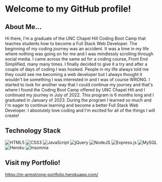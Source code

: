 # Welcome to my GitHub profile!

## About Me...
Hi there, I'm a graduate of the UNC Chapel Hill Coding Boot Camp that teaches students how to become a Full Stack Web Developer. The beginning of my coding journey was an accident. It was a time in my life where nothing was going on for me and I was mindlessly scrolling through social media. I came across the same ad for a coding course, Front End Simplified, many many times. I finally decided to give it a try and after a couple of days of coding I was hooked. People in my life always told me they could see me becoming a web developer but I always thought it wouldn't be something I was interested in and I was of course WRONG. I started to look for another way that I could continue my journey and that's where I found the Coding Boot Camp offered by UNC Chapel Hill and I continued my journey in July of 2022. This program is 6 months long and I graduated in January of 2023. During the program I learned so much and I'm eager to continue learning and become a better Full Stack Web Developer. I absolutely love coding and I'm excited for all of the things I will create!

## Technology Stack
![HTML5](https://img.shields.io/badge/html5-%23E34F26.svg?style=for-the-badge&logo=html5&logoColor=white)
![CSS3](https://img.shields.io/badge/css3-%231572B6.svg?style=for-the-badge&logo=css3&logoColor=white)
![JavaScript](https://img.shields.io/badge/javascript-%23323330.svg?style=for-the-badge&logo=javascript&logoColor=%23F7DF1E)
![jQuery](https://img.shields.io/badge/jquery-%230769AD.svg?style=for-the-badge&logo=jquery&logoColor=white)
![NodeJS](https://img.shields.io/badge/node.js-6DA55F?style=for-the-badge&logo=node.js&logoColor=white)
![Express.js](https://img.shields.io/badge/express.js-%23404d59.svg?style=for-the-badge&logo=express&logoColor=%2361DAFB)
![MySQL](https://img.shields.io/badge/mysql-3e6e93?style=for-the-badge&logo=mysql&logoColor=white)
![Heroku](https://img.shields.io/badge/Heroku-9475b8?style=for-the-badge&logo=heroku&logoColor=white)
![Insomnia](https://img.shields.io/badge/insomnia-4000bf?style=for-the-badge&logo=insomnia&logoColor=white)
<!-- ![Bootstrap](https://img.shields.io/badge/bootstrap-712df9.svg?style=for-the-badge&logo=bootstrap&logoColor=white)
![Bulma](https://img.shields.io/badge/bulma-00d1b2.svg?style=for-the-badge&logo=bulma&logoColor=white) -->
<!-- ![Git](https://img.shields.io/badge/git-f34f29?style=for-the-badge&logo=git&logoColor=white)
![GitHub](https://img.shields.io/badge/github-272b33?style=for-the-badge&logo=github&logoColor=white)
![VSCode](https://img.shields.io/badge/VSCode-42a5ea?style=for-the-badge&logo=visualstudiocode&logoColor=white) -->

<!--- ## What I'm learning now / am going to learn / plan on learning in the future --->

## Visit my Portfolio!
https://m-armstrong-portfolio.herokuapp.com/

<!---
ScarElite/ScarElite is a ✨ special ✨ repository because its `README.md` (this file) appears on your GitHub profile.
You can click the Preview link to take a look at your changes.
--->

